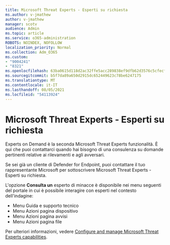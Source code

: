 ```yaml
---
title: Microsoft Threat Experts - Esperti su richiesta
ms.author: v-jmathew
author: v-jmathew
manager: scotv
audience: Admin
ms.topic: article
ms.service: o365-administration
ROBOTS: NOINDEX, NOFOLLOW
localization_priority: Normal
ms.collection: Adm_O365
ms.custom:
- "9004241"
- "8321"
ms.openlocfilehash: 63ba0615d118d2ac32ffe5acc289838ef9dfb62d3576c5cfecf361e182060acd
ms.sourcegitcommit: b5f7da89a650d2915dc652449623c78be6247175
ms.translationtype: MT
ms.contentlocale: it-IT
ms.lasthandoff: 08/05/2021
ms.locfileid: "54113924"
---
```

# <a name="microsoft-threat-experts---experts-on-demand"></a>Microsoft Threat Experts - Esperti su richiesta

Experts on Demand è la seconda Microsoft Threat Experts funzionalità. È qui che puoi contattarci quando hai bisogno di una consulenza su domande pertinenti relative ai rilevamenti e agli avversari.

Se sei già un cliente di Defender for Endpoint, puoi contattare il tuo rappresentante Microsoft per sottoscrivere Microsoft Threat Experts - Esperti su richiesta.

L'opzione **Consulta un** esperto di minacce è disponibile nei menu seguenti del portale in cui è possibile interagire con esperti nel contesto dell'indagine:

- Menu Guida e supporto tecnico
- Menu Azioni pagina dispositivo
- Menu Azioni pagina avvisi
- Menu Azioni pagina file

Per ulteriori informazioni, vedere [Configure and manage Microsoft Threat Experts capabilities](https://docs.microsoft.com/windows/security/threat-protection/microsoft-defender-atp/configure-microsoft-threat-experts).
